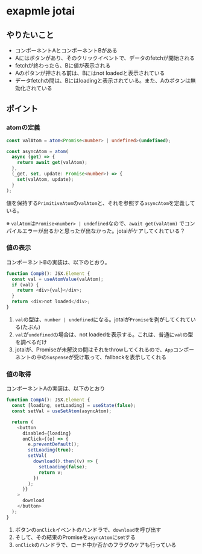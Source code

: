 # exapmle jotai

## やりたいこと

- コンポーネントAとコンポーネントBがある
- Aにはボタンがあり、そのクリックイベントで、データのfetchが開始される
- fetchが終わったら、Bに値が表示される
- Aのボタンが押される前は、Bにはnot loadedと表示されている
- データfetchの間は、Bにはloadingと表示されている。また、Aのボタンは無効化されている

## ポイント

### atomの定義

```typescript
const valAtom = atom<Promise<number> | undefined>(undefined);

const asyncAtom = atom(
  async (get) => {
    return await get(valAtom);
  },
  (_get, set, update: Promise<number>) => {
    set(valAtom, update);
  }
);
```

値を保持する`PrimitiveAtom`の`valAtom`と、それを参照する`asyncAtom`を定義している。

※ `valAtom`は`Promise<number> | undefined`なので、`await get(valAtom)`
でコンパイルエラーが出るかと思ったが出なかった。jotaiがケアしてくれている？

### 値の表示

コンポーネントBの実装は、以下のとおり。

```typescript
function CompB(): JSX.Element {
  const val = useAtomValue(valAtom);
  if (val) {
    return <div>{val}</div>;
  }
  return <div>not loaded</div>;
}
```

1. `val`の型は、`number | undefined`になる。jotaiが`Promise`を剥がしてくれている(たぶん)
1. `val`が`undefined`の場合は、not loadedを表示する。これは、普通に`val`の型を調べるだけ
1. jotaiが、Promiseが未解決の間はそれをthrowしてくれるので、`App`コンポーネントの中の`Suspense`が受け取って、fallbackを表示してくれる

### 値の取得

コンポーネントAの実装は、以下のとおり

```typescript
function CompA(): JSX.Element {
  const [loading, setLoading] = useState(false);
  const setVal = useSetAtom(asyncAtom);

  return (
    <button
      disabled={loading}
      onClick={(e) => {
        e.preventDefault();
        setLoading(true);
        setVal(
          download().then((v) => {
            setLoading(false);
            return v;
          })
        );
      }}
    >
      download
    </button>
  );
}
```

1. ボタンの`onClick`イベントのハンドラで、`download`を呼び出す
1. そして、その結果のPromiseを`asyncAtom`にsetする
1. `onClick`のハンドラで、ロード中か否かのフラグのケアも行っている
